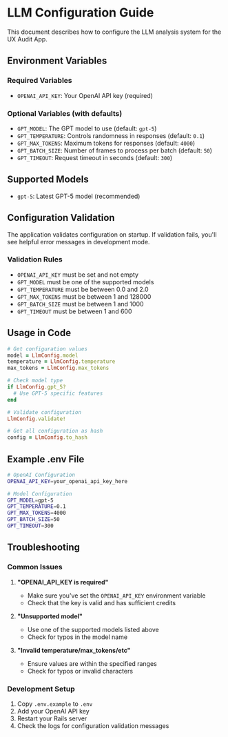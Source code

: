 # LLM Configuration Guide

This document describes how to configure the LLM analysis system for the UX Audit App.

## Environment Variables

### Required Variables

- `OPENAI_API_KEY`: Your OpenAI API key (required)

### Optional Variables (with defaults)

- `GPT_MODEL`: The GPT model to use (default: `gpt-5`)
- `GPT_TEMPERATURE`: Controls randomness in responses (default: `0.1`)
- `GPT_MAX_TOKENS`: Maximum tokens for responses (default: `4000`)
- `GPT_BATCH_SIZE`: Number of frames to process per batch (default: `50`)
- `GPT_TIMEOUT`: Request timeout in seconds (default: `300`)

## Supported Models

- `gpt-5`: Latest GPT-5 model (recommended)

## Configuration Validation

The application validates configuration on startup. If validation fails, you'll see helpful error messages in development mode.

### Validation Rules

- `OPENAI_API_KEY` must be set and not empty
- `GPT_MODEL` must be one of the supported models
- `GPT_TEMPERATURE` must be between 0.0 and 2.0
- `GPT_MAX_TOKENS` must be between 1 and 128000
- `GPT_BATCH_SIZE` must be between 1 and 1000
- `GPT_TIMEOUT` must be between 1 and 600

## Usage in Code

```ruby
# Get configuration values
model = LlmConfig.model
temperature = LlmConfig.temperature
max_tokens = LlmConfig.max_tokens

# Check model type
if LlmConfig.gpt_5?
  # Use GPT-5 specific features
end

# Validate configuration
LlmConfig.validate!

# Get all configuration as hash
config = LlmConfig.to_hash
```

## Example .env File

```bash
# OpenAI Configuration
OPENAI_API_KEY=your_openai_api_key_here

# Model Configuration
GPT_MODEL=gpt-5
GPT_TEMPERATURE=0.1
GPT_MAX_TOKENS=4000
GPT_BATCH_SIZE=50
GPT_TIMEOUT=300
```

## Troubleshooting

### Common Issues

1. **"OPENAI_API_KEY is required"**
   - Make sure you've set the `OPENAI_API_KEY` environment variable
   - Check that the key is valid and has sufficient credits

2. **"Unsupported model"**
   - Use one of the supported models listed above
   - Check for typos in the model name

3. **"Invalid temperature/max_tokens/etc"**
   - Ensure values are within the specified ranges
   - Check for typos or invalid characters

### Development Setup

1. Copy `.env.example` to `.env`
2. Add your OpenAI API key
3. Restart your Rails server
4. Check the logs for configuration validation messages 